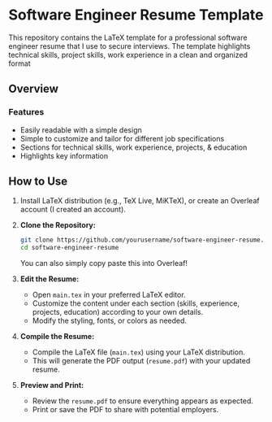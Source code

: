 # Software Engineer Resume Template

This repository contains the LaTeX template for a professional software engineer resume that I use to secure interviews. The template highlights technical skills, project skills, work experience in a clean and organized format

## Overview 

### Features

- Easily readable with a simple design
- Simple to customize and tailor for different job specifications
- Sections for technical skills, work experience, projects, & education
- Highlights key information


## How to Use

1. Install LaTeX distribution (e.g., TeX Live, MiKTeX), or create an Overleaf account (I created an account).

2. **Clone the Repository:**

    ```bash
    git clone https://github.com/yourusername/software-engineer-resume.git
    cd software-engineer-resume
    ```

   You can also simply copy paste this into Overleaf!

3. **Edit the Resume:**

    - Open `main.tex` in your preferred LaTeX editor.
    - Customize the content under each section (skills, experience, projects, education) according to your own details.
    - Modify the styling, fonts, or colors as needed.

4. **Compile the Resume:**

    - Compile the LaTeX file (`main.tex`) using your LaTeX distribution.
    - This will generate the PDF output (`resume.pdf`) with your updated resume.

5. **Preview and Print:**

    - Review the `resume.pdf` to ensure everything appears as expected.
    - Print or save the PDF to share with potential employers.
